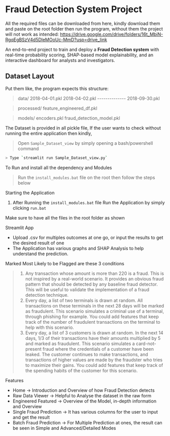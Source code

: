 # Fraud Detection System Project

All the required files can be downloaded from here, kindly download them and paste on the root folder then run the program, without them the project will not work as intended:
https://drive.google.com/drive/folders/16t_MbiN-RgqEgBSzV4d5DleMOoUc-MmD?usp=drive_link

An end-to-end project to train and deploy a **Fraud Detection system** with real-time probability scoring, SHAP-based model explainability, and an interactive dashboard for analysts and investigators.

## Dataset Layout

Put them like, the program expects this structure:
> data/
>   2018-04-01.pkl
>   2018-04-02.pkl
    --------------
>   2018-09-30.pkl

> processed/
>   feature_engineered_df.pkl

> models/
>  encoders.pkl
>  fraud_detection_model.pkl

The Dataset is provided in all pickle file, If the user wants to check without running the entire application then kindly,
> Open `Sample_Dataset_view` by simply opening a bash/powershell command
```bash
> Type `streamlit run Sample_Dataset_view.py`
```
To Run and install all the dependency and Modules
> Run the `install_modules.bat` file on the root
then follow the steps below

Starting the Application

1) After Running the `install_modules.bat` file
   Run the Application by simply clicking `run.bat`

Make sure to have all the files in the root folder as shown

Streamlit App

- Upload .csv for multiples outcomes at one go, or input the results to get the desired result of one
- The Application has various graphs and SHAP Analysis to help understand the prediction.

Marked Most Likely to be Flagged are these 3 conditions

> 1. Any transaction whose amount is more than 220 is a fraud. This is not inspired by a real-world scenario. It provides an obvious fraud pattern that should be detected by any baseline fraud detector. This will be useful to validate the implementation of a fraud detection technique.
> 2. Every day, a list of two terminals is drawn at random. All transactions on these terminals in the next 28 days will be marked as fraudulent. This scenario simulates a criminal use of a terminal, through phishing for example. You could add features that keep track of the number of fraudulent transactions on the terminal to help with this scenario.
> 3. Every day, a list of 3 customers is drawn at random. In the next 14 days, 1/3 of their transactions have their amounts multiplied by 5 and marked as fraudulent. This scenario simulates a card-not-present fraud where the credentials of a customer have been leaked. The customer continues to make transactions, and transactions of higher values are made by the fraudster who tries to maximize their gains. You could add features that keep track of the spending habits of the customer for this scenario.


Features

- Home → Introduction and Overview of how Fraud Detection detects
- Raw Data Viewer → Helpful to Analyse the dataset in the raw form
- Engineered Featured → Overview of the Model, in-depth information and Overview
- Single Fraud Prediction → It has various columns for the user to input and get the result
- Batch Fraud Prediction → For Multiple Prediction at ones, the result can be seen in Simple and Advanced/Detailed Modes
